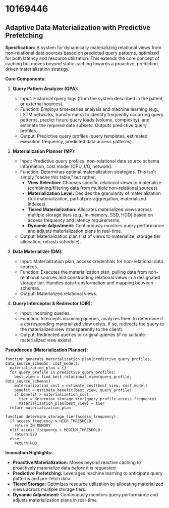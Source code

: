 # 10169446

## Adaptive Data Materialization with Predictive Prefetching

**Specification:** A system for dynamically materializing relational views from non-relational data sources based on predicted query patterns, optimized for both latency and resource utilization. This extends the core concept of caching but moves *beyond* static caching towards a proactive, prediction-driven materialization strategy.

**Core Components:**

1.  **Query Pattern Analyzer (QPA):**
    *   Input: Historical query logs (from the system described in the patent, or external sources).
    *   Function: Employs time-series analysis and machine learning (e.g., LSTM networks, transformers) to identify frequently occurring query patterns, predict future query loads (volume, complexity), and estimate the required data subsets. Outputs predictive query profiles.
    *   Output: Predictive query profiles (query templates, estimated execution frequency, predicted data access patterns).

2.  **Materialization Planner (MP):**
    *   Input: Predictive query profiles, non-relational data source schema information, cost model (CPU, I/O, network).
    *   Function:  Determines optimal materialization strategies. This isn’t simply "cache this table," but rather:
        *   **View Selection:** Chooses specific relational views to materialize (combining/filtering data from multiple non-relational sources).
        *   **Materialization Level:**  Decides the granularity of materialization (full materialization, partial pre-aggregation, materialized indexes).
        *   **Tiered Materialization:** Allocates materialized views across multiple storage tiers (e.g., in-memory, SSD, HDD) based on access frequency and latency requirements.
        *   **Dynamic Adjustment:**  Continuously monitors query performance and adjusts materialization plans in real-time.
    *   Output: Materialization plan (list of views to materialize, storage tier allocation, refresh schedule).

3.  **Data Materializer (DM):**
    *   Input: Materialization plan, access credentials for non-relational data sources.
    *   Function: Executes the materialization plan, pulling data from non-relational sources and constructing relational views in a designated storage tier.  Handles data transformation and mapping between schemas.
    *   Output: Materialized relational views.

4.  **Query Interceptor & Redirector (QIR):**
    *   Input: Incoming queries.
    *   Function: Intercepts incoming queries, analyzes them to determine if a corresponding materialized view exists. If so, redirects the query to the materialized view (transparently to the client).
    *   Output: Redirected queries or original queries (if no suitable materialized view exists).

**Pseudocode (Materialization Planner):**

```
function generate_materialization_plan(predictive_query_profiles, data_source_schemas, cost_model):
  materialization_plan = {}
  for query_profile in predictive_query_profiles:
    best_view = find_best_relational_view(query_profile, data_source_schemas)
    materialization_cost = estimate_cost(best_view, cost_model)
    benefit = estimate_benefit(best_view, query_profile)
    if benefit > materialization_cost:
      tier = determine_storage_tier(query_profile.access_frequency)
      materialization_plan[best_view] = tier
  return materialization_plan

function determine_storage_tier(access_frequency):
  if access_frequency > HIGH_THRESHOLD:
    return IN_MEMORY
  elif access_frequency > MEDIUM_THRESHOLD:
    return SSD
  else:
    return HDD
```

**Innovation Highlights:**

*   **Proactive Materialization:** Moves beyond reactive caching to proactively materialize data *before* it is requested.
*   **Predictive Prefetching:** Leverages machine learning to anticipate query patterns and pre-fetch data.
*   **Tiered Storage:** Optimizes resource utilization by allocating materialized views across multiple storage tiers.
*   **Dynamic Adjustment:** Continuously monitors query performance and adjusts materialization plans in real-time.